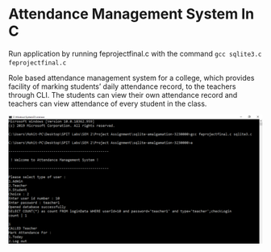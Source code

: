 # Attendance Management System In C

Run application by running feprojectfinal.c with the command `gcc sqlite3.c feprojectfinal.c`

Role based attendance management system for a college, which provides facility of marking students’ daily attendance record, to the teachers through CLI. The students can view their own attendance record and teachers can view attendance of every student in the class.

![Alt text](screenshots/attendance.png?raw=true "Register")


